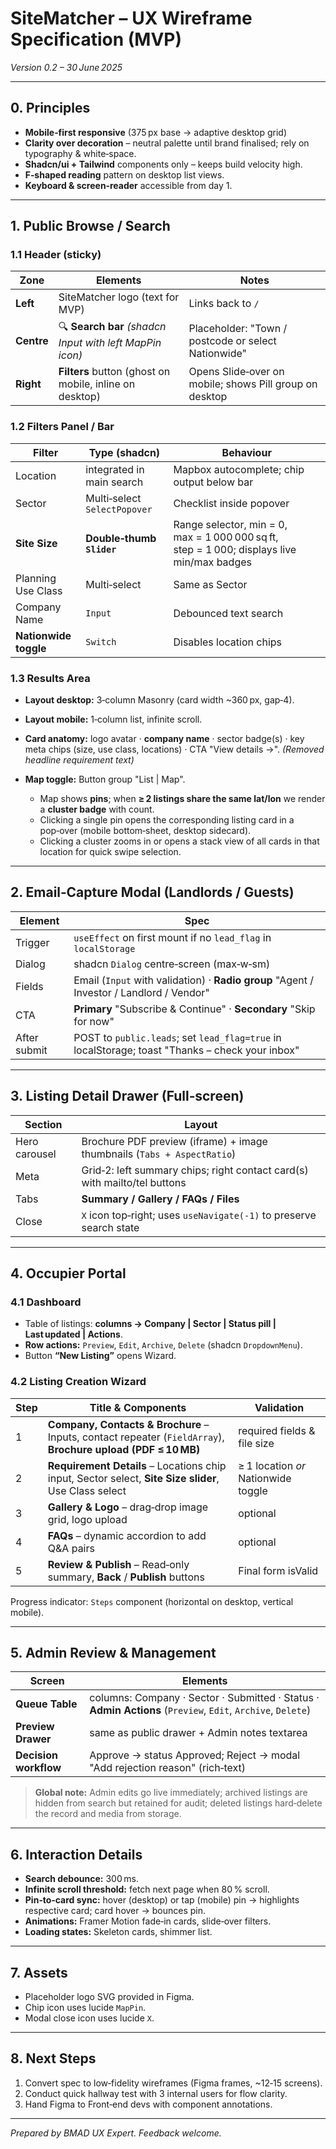 # SiteMatcher – UX Wireframe Specification (MVP)

*Version 0.2 – 30 June 2025*

---

## 0. Principles

* **Mobile‑first responsive** (375 px base → adaptive desktop grid)
* **Clarity over decoration** – neutral palette until brand finalised; rely on typography & white‑space.
* **Shadcn/ui + Tailwind** components only – keeps build velocity high.
* **F‑shaped reading** pattern on desktop list views.
* **Keyboard & screen‑reader** accessible from day 1.

---

## 1. Public Browse / Search

### 1.1 Header (sticky)

| Zone       | Elements                                                 | Notes                                                   |
| ---------- | -------------------------------------------------------- | ------------------------------------------------------- |
| **Left**   | SiteMatcher logo (text for MVP)                            | Links back to `/`                                       |
| **Centre** | 🔍 **Search bar** *(shadcn Input with left MapPin icon)* | Placeholder: "Town / postcode or select Nationwide"     |
| **Right**  | **Filters** button (ghost on mobile, inline on desktop)  | Opens Slide‑over on mobile; shows Pill group on desktop |

### 1.2 Filters Panel / Bar

| Filter                | Type (shadcn)                | Behaviour                                                                                  |
| --------------------- | ---------------------------- | ------------------------------------------------------------------------------------------ |
| Location              | integrated in main search    | Mapbox autocomplete; chip output below bar                                                 |
| Sector                | Multi‑select `SelectPopover` | Checklist inside popover                                                                   |
| **Site Size**         | **Double‑thumb `Slider`**    | Range selector, min = 0, max = 1 000 000 sq ft, step = 1 000; displays live min/max badges |
| Planning Use Class    | Multi‑select                 | Same as Sector                                                                             |
| Company Name          | `Input`                      | Debounced text search                                                                      |
| **Nationwide toggle** | `Switch`                     | Disables location chips                                                                    |

### 1.3 Results Area

* **Layout desktop:** 3‑column Masonry (card width \~360 px, gap‑4).
* **Layout mobile:** 1‑column list, infinite scroll.
* **Card anatomy:** logo avatar · **company name** · sector badge(s) · key meta chips (size, use class, locations) · CTA "View details →". *(Removed headline requirement text)*
* **Map toggle:** Button group "List | Map".

  * Map shows **pins**; when **≥ 2 listings share the same lat/lon** we render a **cluster badge** with count.
  * Clicking a single pin opens the corresponding listing card in a pop‑over (mobile bottom‑sheet, desktop sidecard).
  * Clicking a cluster zooms in or opens a stack view of all cards in that location for quick swipe selection.

---

## 2. Email‑Capture Modal (Landlords / Guests)

| Element      | Spec                                                                                            |
| ------------ | ----------------------------------------------------------------------------------------------- |
| Trigger      | `useEffect` on first mount if no `lead_flag` in `localStorage`                                  |
| Dialog       | shadcn `Dialog` centre‑screen (max‑w‑sm)                                                        |
| Fields       | Email (`Input` with validation) · **Radio group** "Agent / Investor / Landlord / Vendor"        |
| CTA          | **Primary** "Subscribe & Continue" · **Secondary** "Skip for now"                               |
| After submit | POST to `public.leads`; set `lead_flag=true` in localStorage; toast "Thanks – check your inbox" |

---

## 3. Listing Detail Drawer (Full‑screen)

| Section       | Layout                                                                    |
| ------------- | ------------------------------------------------------------------------- |
| Hero carousel | Brochure PDF preview (iframe) + image thumbnails (`Tabs + AspectRatio`)   |
| Meta          | Grid‑2: left summary chips; right contact card(s) with mailto/tel buttons |
| Tabs          | **Summary / Gallery / FAQs / Files**                                      |
| Close         | `X` icon top‑right; uses `useNavigate(-1)` to preserve search state       |

---

## 4. Occupier Portal

### 4.1 Dashboard

* Table of listings: **columns → Company | Sector | Status pill | Last updated | Actions**.
* **Row actions:** `Preview`, `Edit`, `Archive`, `Delete` (shadcn `DropdownMenu`).
* Button **“New Listing”** opens Wizard.

### 4.2 Listing Creation Wizard

| Step | Title & Components                                                                                            | Validation                          |
| ---- | ------------------------------------------------------------------------------------------------------------- | ----------------------------------- |
| 1    | **Company, Contacts & Brochure** – Inputs, contact repeater (`FieldArray`), **Brochure upload (PDF ≤ 10 MB)** | required fields & file size         |
| 2    | **Requirement Details** – Locations chip input, Sector select, **Site Size slider**, Use Class select         | ≥ 1 location *or* Nationwide toggle |
| 3    | **Gallery & Logo** – drag‑drop image grid, logo upload                                                        | optional                            |
| 4    | **FAQs** – dynamic accordion to add Q\&A pairs                                                                | optional                            |
| 5    | **Review & Publish** – Read‑only summary, **Back** / **Publish** buttons                                      | Final form isValid                  |

Progress indicator: `Steps` component (horizontal on desktop, vertical mobile).

---

## 5. Admin Review & Management

| Screen                | Elements                                                                                                    |
| --------------------- | ----------------------------------------------------------------------------------------------------------- |
| **Queue Table**       | columns: Company · Sector · Submitted · Status · **Admin Actions** (`Preview`, `Edit`, `Archive`, `Delete`) |
| **Preview Drawer**    | same as public drawer + Admin notes textarea                                                                |
| **Decision workflow** | Approve → status Approved; Reject → modal "Add rejection reason" (rich‑text)                                |

> **Global note:** Admin edits go live immediately; archived listings are hidden from search but retained for audit; deleted listings hard‑delete the record and media from storage.

---

## 6. Interaction Details

* **Search debounce:** 300 ms.
* **Infinite scroll threshold:** fetch next page when 80 % scroll.
* **Pin‑to‑card sync:** hover (desktop) or tap (mobile) pin → highlights respective card; card hover → bounces pin.
* **Animations:** Framer Motion fade‑in cards, slide‑over filters.
* **Loading states:** Skeleton cards, shimmer list.

---

## 7. Assets

* Placeholder logo SVG provided in Figma.
* Chip icon uses lucide `MapPin`.
* Modal close icon uses lucide `X`.

---

## 8. Next Steps

1. Convert spec to low‑fidelity wireframes (Figma frames, \~12‑15 screens).
2. Conduct quick hallway test with 3 internal users for flow clarity.
3. Hand Figma to Front‑end devs with component annotations.

---

*Prepared by BMAD UX Expert. Feedback welcome.*
